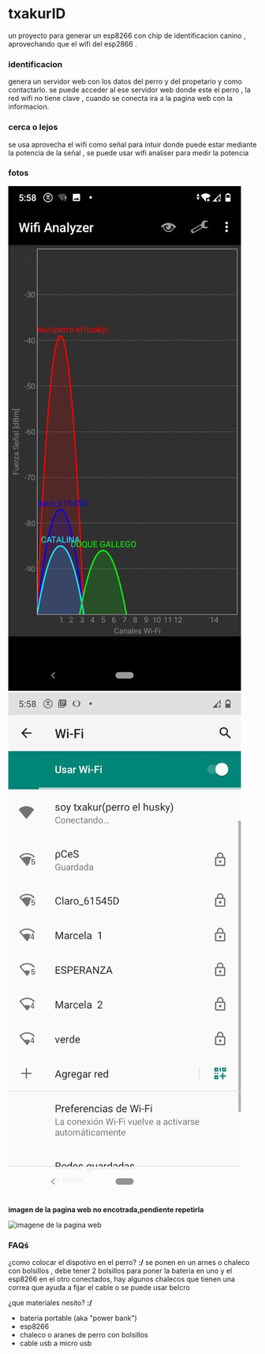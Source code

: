 # txakurID

un proyecto para generar un esp8266 con chip de identificacion canino , aprovechando que el wifi del esp2866 .

### identificacion

genera un servidor web con los datos del perro y del propetario y como contactarlo.
se puede acceder al ese servidor web donde este el perro , la red wifi no tiene clave , cuando se conecta ira a la pagina web con la informacion.

### cerca o lejos

se usa aprovecha el wifi como señal para intuir donde puede estar mediante la potencia de la señal , se puede usar wifi analiser para medir la potencia

### fotos 


![signal](https://github.com/jero98772/txakurID/blob/main/docs/pictures/signal.jpg)
![wifi](https://github.com/jero98772/txakurID/blob/main/docs/pictures/wifi.jpg)

**imagen de la pagina web no encotrada,pendiente repetirla**

![imagene de la pagina web]() 

 
### FAQś 

¿como colocar el dispotivo en el perro?
**:/**
se ponen en un arnes o chaleco con bolsillos , debe tener 2 bolsillos para poner la bateria en uno y el esp8266 en el otro conectados, hay algunos chalecos que tienen una correa que ayuda a fijar el cable o se puede usar belcro

¿que materiales nesito?
**:/**
- bateria portable (aka "power bank")
- esp8266
- chaleco o aranes de perro con bolsillos 
- cable usb a micro usb
